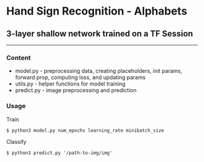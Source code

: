 # Hand Sign Recognition - Alphabets 
## 3-layer shallow network trained on a TF Session
------
### Content
* model.py - preprocessing data, creating placeholders, init params, forward prop, computing loss, and updating params
* utils.py - helper functions for model training
* predict.py - image preprocessing and prediction

### Usage
Train
```
$ python3 model.py num_epochs learning_rate minibatch_size
```
Classify
```
$ python3 predict.py '/path-to-img/img'
```